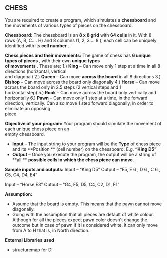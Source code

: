 ## CHESS

You	are	required	to	create	a	program,	which	simulates	a	 **chessboard** and	the	
movements	of	various	types	of	pieces	on	the	chessboard.

**Chessboard:**
The	chessboard	is	an	 **8	 x 8	grid** with	 **64	cells** in	it.
With	8	rows	(A,	B,	C....	H)	and	8	columns	(1,	2,	3....	 8 ),	each	cell	can	be	uniquely	
identified	with	its	 **cell number** .	

**Chess	pieces and	their	movements:**
The	game	of	chess	has	 **6 unique	types	of	pieces** ,	with	their	own	 **unique	types	
of	movements** .	These	are:
1.) **King** – Can	move	only	1	step	at	a	time	in	all	8	directions	(horizontal,	vertical	
and	diagonal)
2.) **Queen** – Can	move	 **across	the	board** in	all	8	directions
3.) **Bishop** – Can	move	across	the	board	only	diagonally
4.) **Horse** – Can	move	across	the	board	only	in	2.5	steps	(2	vertical	steps	and	1	
horizontal	step)
5.) **Rook** – Can	move	across	the	board	only	vertically	and	horizontally
6.) **Pawn** – Can	move	only	1	step	at	a	time,	in	the	forward	direction,	vertically.	
Can	also	move	1	step	forward	diagonally,	in	order	to	eliminate	an	opposing	
piece.

**Objective	of	your	program:**
Your	program	should	simulate	the	movement	of	each	unique	chess	piece on	an	
empty	chessboard.

- **Input** – The	input	string	to	your	program	will	be	the	 **Type** of	chess	piece	and	
    its	 **Position	** (cell	number)	on	the	chessboard.	E.g.	 **“King D5”**
- **Output** – Once	you	execute	the	program,	the	output	will	be	a	string	of	 **all	**
    **possible	cells	in	which	the chess	piece can	move**.

**Sample	inputs	and	outputs:**
Input	– “King	D5”
Output	– “E5,	E 6 ,	D 6 ,	C 6 ,	C5,	C4,	D4,	E4”

Input	– “Horse	E3”
Output	– “G4,	F5,	D5,	C4,	C2,	D1,	F1”

**Assumption:**
- Assume	that	the	board	is	empty.	This	means	that	the	pawn	cannot	move	diagonally.
- Going with the assumption that all pieces are default of white colour. Although for all the pieces expect pawn color doesn't change the outcome
but in case of pawn if it is considered white, it can only move from A to H that is, in North direction.

**External Libraries used**
- structuremap for DI

 

